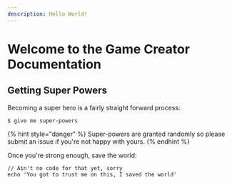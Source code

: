 ```yaml
---
description: Hello World!
---
```


# Welcome to the Game Creator Documentation

## Getting Super Powers

Becoming a super hero is a fairly straight forward process:

```text
$ give me super-powers
```

{% hint style="danger" %}
Super-powers are granted randomly so please submit an issue if you're not happy with yours.
{% endhint %}

Once you're strong enough, save the world:

```text
// Ain't no code for that yet, sorry
echo 'You got to trust me on this, I saved the world'
```

